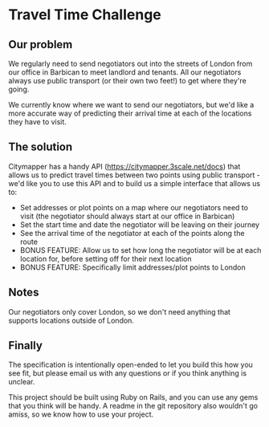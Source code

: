 # Travel Time Challenge

## Our problem

We regularly need to send negotiators out into the streets of London from our office in Barbican to meet landlord and tenants. All our negotiators always use public transport (or their own two feet!) to get where they're going.

We currently know where we want to send our negotiators, but we'd like a more accurate way of predicting their arrival time at each of the locations they have to visit.

## The solution

Citymapper has a handy API (https://citymapper.3scale.net/docs) that allows us to predict travel times between two points using public transport - we'd like you to use this API and to build us a simple interface that allows us to:

* Set addresses or plot points on a map where our negotiators need to visit (the negotiator should always start at our office in Barbican)
* Set the start time and date the negotiator will be leaving on their journey
* See the arrival time of the negotiator at each of the points along the route
* BONUS FEATURE: Allow us to set how long the negotiator will be at each location for, before setting off for their next location
* BONUS FEATURE: Specifically limit addresses/plot points to London

## Notes

Our negotiators only cover London, so we don't need anything that supports locations outside of London.

## Finally

The specification is intentionally open-ended to let you build this how you see fit, but please email us with any questions or if you think anything is unclear.

This project should be built using Ruby on Rails, and you can use any gems that you think will be handy. A readme in the git repository also wouldn't go amiss, so we know how to use your project.
